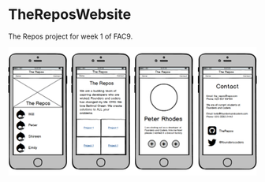 # TheReposWebsite
The Repos project for week 1 of FAC9. 

![Wireframe](https://github.com/FAC9/TheReposWebsite/blob/Images/New%20Mockup%201.png)
